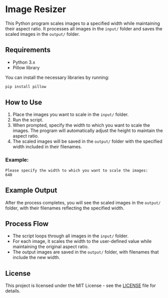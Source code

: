 
# Image Resizer

This Python program scales images to a specified width while maintaining their aspect ratio. It processes all images in the `input/` folder and saves the scaled images in the `output/` folder.

## Requirements

- Python 3.x
- Pillow library

You can install the necessary libraries by running:
```bash
pip install pillow
```

## How to Use

1. Place the images you want to scale in the `input/` folder.
2. Run the script.
3. When prompted, specify the width to which you want to scale the images. The program will automatically adjust the height to maintain the aspect ratio.
4. The scaled images will be saved in the `output/` folder with the specified width included in their filenames.

### Example:
```
Please specify the width to which you want to scale the images:
640
```

## Example Output

After the process completes, you will see the scaled images in the `output/` folder, with their filenames reflecting the specified width.

## Process Flow

- The script loops through all images in the `input/` folder.
- For each image, it scales the width to the user-defined value while maintaining the original aspect ratio.
- The output images are saved in the `output/` folder, with filenames that include the new width.

## License

This project is licensed under the MIT License - see the [LICENSE](LICENSE) file for details.

